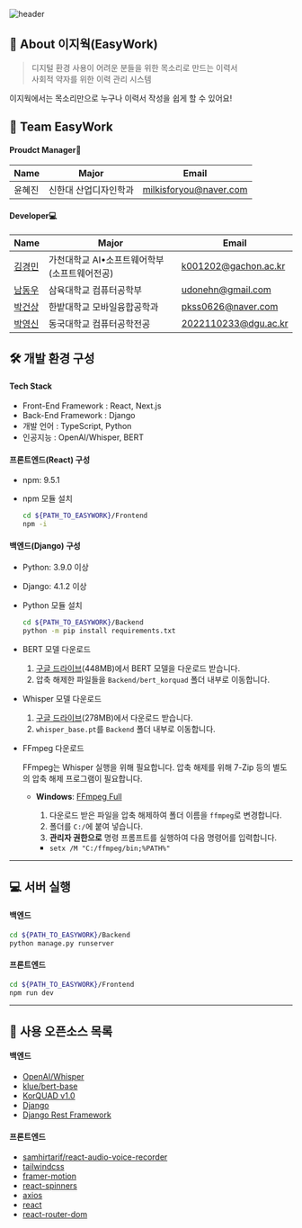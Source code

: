 ![header](https://capsule-render.vercel.app/api?type=waving&color=auto&height=300&section=header&text=EASY%20WORK&fontSize=90&animation=fadeIn&fontAlignY=38&desc=목소리로%20만드는%20이력서%20,%20"이지웍(EasyWork)"&descAlignY=58&descAlign=62)

## 📃 About 이지웍(EasyWork)
> 디지털 환경 사용이 어려운 분들을 위한 목소리로 만드는 이력서 <br>
> 사회적 약자를 위한 이력 관리 시스템 <br>

이지웍에서는 목소리만으로 누구나 이력서 작성을 쉽게 할 수 있어요!

## 👋 Team EasyWork

#### Proudct Manager🎨
| Name                                         | Major           | Email                |
| -------------------------------------------- | --------------  | -------------------- |
| 윤혜진   | 신한대 산업디자인학과 | milkisforyou@naver.com |

#### Developer💻
| Name                                         | Major            | Email                |
| -------------------------------------------- | --------------  | ----------------------- |
| [김경민](https://github.com/KyeongMin5307)   | 가천대학교 AI•소프트웨어학부(소프트웨어전공)  | k001202@gachon.ac.kr |
| [남동우](https://github.com/udonehn) | 삼육대학교 컴퓨터공학부    | udonehn@gmail.com |
| [박건상](https://github.com/mayrang) | 한밭대학교 모바일융합공학과   | pkss0626@naver.com |
| [박영신](https://github.com/dudtlstm) | 동국대학교 컴퓨터공학전공   | 2022110233@dgu.ac.kr |

## 🛠️ 개발 환경 구성

#### Tech Stack
- Front-End Framework : React, Next.js
- Back-End Framework : Django
- 개발 언어 : TypeScript, Python
- 인공지능 : OpenAI/Whisper, BERT


#### 프론트엔드(React) 구성

- npm: 9.5.1

- npm 모듈 설치

  ```bash
  cd ${PATH_TO_EASYWORK}/Frontend
  npm -i
  ```

#### 백엔드(Django) 구성

- Python: 3.9.0 이상
- Django: 4.1.2 이상

- Python 모듈 설치

  ```bash
  cd ${PATH_TO_EASYWORK}/Backend
  python -m pip install requirements.txt
  ```

- BERT 모델 다운로드
  1. [구글 드라이브](https://drive.google.com/drive/folders/1L9vNo2M6f5SYQU2jz00fQlcW5dY5-nwR?usp=drive_link)(448MB)에서 BERT 모델을 다운로드 받습니다.
  2. 압축 해제한 파일들을 `Backend/bert_korquad` 폴더 내부로 이동합니다.

- Whisper 모델 다운로드
  1.  [구글 드라이브](https://drive.google.com/uc?export=download&id=1u58MG-nl4_pUtMLaTHxJoztpp9YLNQvG)(278MB)에서 다운로드 받습니다.
  2.  `whisper_base.pt`를 `Backend` 폴더 내부로 이동합니다.

- FFmpeg 다운로드

  FFmpeg는 Whisper 실행을 위해 필요합니다. 압축 해제를 위해 7-Zip 등의 별도의 압축 해제 프로그램이 필요합니다.

  - **Windows**: [FFmpeg Full](https://www.gyan.dev/ffmpeg/builds/ffmpeg-git-full.7z)

    1. 다운로드 받은 파일을 압축 해제하여 폴더 이름을 `ffmpeg`로 변경합니다.
    2. 폴더를 `C:/`에 붙여 넣습니다.
    3. **관리자 권한으로** 명령 프롬프트를 실행하여 다음 명령어를 입력합니다.
      - `setx /M "C:/ffmpeg/bin;%PATH%"`
  
---

## 💻 서버 실행

#### 백엔드

  ```bash
  cd ${PATH_TO_EASYWORK}/Backend
  python manage.py runserver
  ```

#### 프론트엔드

  ```bash
  cd ${PATH_TO_EASYWORK}/Frontend
  npm run dev
  ```

---

## 📎 사용 오픈소스 목록

#### 백엔드

- [OpenAI/Whisper](https://github.com/openai/whisper)
- [klue/bert-base](https://huggingface.co/klue/bert-base)
- [KorQUAD v1.0](https://korquad.github.io/)
- [Django](https://github.com/django/django)
- [Django Rest Framework](https://github.com/encode/django-rest-framework)

#### 프론트엔드

- [samhirtarif/react-audio-voice-recorder](https://github.com/samhirtarif/react-audio-recorder)
- [tailwindcss](https://tailwindcss.com/)
- [framer-motion](https://www.npmjs.com/package/framer-motion)
- [react-spinners](https://www.npmjs.com/package/react-spinners)
- [axios](https://axios-http.com/kr/docs/intro)
- [react](https://ko.legacy.reactjs.org/)
- [react-router-dom](https://reactrouter.com/en/main)
